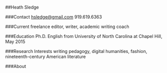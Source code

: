 ##Heath Sledge
 
###Contact 
hsledge@gmail.com
919.619.6363

###Current 
freelance editor, writer, academic writing coach

###Education 
Ph.D. English from University of North Carolina at Chapel Hill, May 2015

###Research Interests 
writing pedagogy, digital humanities, fashion, nineteenth-century American literature 

###About

